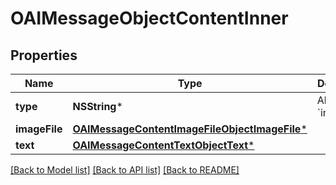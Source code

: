 # OAIMessageObjectContentInner

## Properties
Name | Type | Description | Notes
------------ | ------------- | ------------- | -------------
**type** | **NSString*** | Always &#x60;image_file&#x60;. | 
**imageFile** | [**OAIMessageContentImageFileObjectImageFile***](OAIMessageContentImageFileObjectImageFile.md) |  | 
**text** | [**OAIMessageContentTextObjectText***](OAIMessageContentTextObjectText.md) |  | 

[[Back to Model list]](../README.md#documentation-for-models) [[Back to API list]](../README.md#documentation-for-api-endpoints) [[Back to README]](../README.md)


